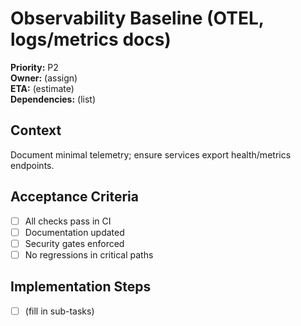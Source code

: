 # Observability Baseline (OTEL, logs/metrics docs)
**Priority:** P2  
**Owner:** (assign)  
**ETA:** (estimate)  
**Dependencies:** (list)  

## Context
Document minimal telemetry; ensure services export health/metrics endpoints.

## Acceptance Criteria
- [ ] All checks pass in CI
- [ ] Documentation updated
- [ ] Security gates enforced
- [ ] No regressions in critical paths

## Implementation Steps
- [ ] (fill in sub-tasks)
